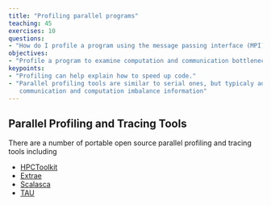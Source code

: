 ```yaml
---
title: "Profiling parallel programs"
teaching: 45
exercises: 10
questions:
- "How do I profile a program using the message passing interface (MPI)?"
objectives:
- "Profile a program to examine computation and communication bottlenecks"
keypoints:
- "Profiling can help explain how to speed up code."
- "Parallel profiling tools are similar to serial ones, but typicaly add
   communication and computation imbalance information"
---
```


## Parallel Profiling and Tracing Tools

There are a number of portable open source parallel profiling and tracing tools
including
- [HPCToolkit](http://hpctoolkit.org/)
- [Extrae](https://tools.bsc.es/extrae)
- [Scalasca](http://www.scalasca.org/)
- [TAU](https://www.cs.uoregon.edu/research/tau/home.php)
